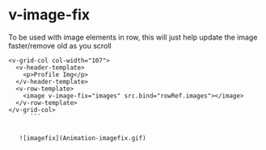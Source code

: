 # v-image-fix

To be used with image elements in row, this will just help update the image faster/remove old as you scroll

```
<v-grid-col col-width="107">
  <v-header-template>
    <p>Profile Img</p>
  </v-header-template>
  <v-row-template>
    <image v-image-fix="images" src.bind="rowRef.images"></image>
  </v-row-template>
</v-grid-col>
      ```
      
      
   ![imagefix](Animation-imagefix.gif)